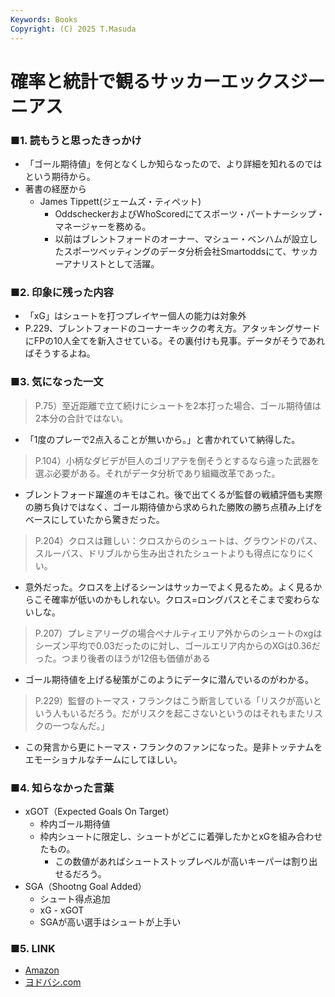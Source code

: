 ```yaml
---
Keywords: Books
Copyright: (C) 2025 T.Masuda
---
```


# 確率と統計で観るサッカーエックスジーニアス

### ■1. 読もうと思ったきっかけ

* 「ゴール期待値」を何となくしか知らなったので、より詳細を知れるのではという期待から。
* 著書の経歴から
    * James Tippett(ジェームズ・ティペット)
        * OddscheckerおよびWhoScoredにてスポーツ・パートナーシップ・マネージャーを務める。
        * 以前はブレントフォードのオーナー、マシュー・ベンハムが設立したスポーツベッティングのデータ分析会社Smartoddsにて、サッカーアナリストとして活躍。

### ■2. 印象に残った内容

* 「xG」はシュートを打つプレイヤー個人の能力は対象外
* P.229、ブレントフォードのコーナーキックの考え方。アタッキングサードにFPの10人全てを新入させている。その裏付けも見事。データがそうであればそうするよね。

### ■3. 気になった一文

> P.75）至近距離で立て続けにシュートを2本打った場合、ゴール期待値は2本分の合計ではない。

* 「1度のプレーで2点入ることが無いから。」と書かれていて納得した。

> P.104）小柄なダビデが巨人のゴリアテを倒そうとするなら違った武器を選ぶ必要がある。それがデータ分析であり組織改革であった。

* ブレントフォード躍進のキモはこれ。後で出てくるが監督の戦績評価も実際の勝ち負けではなく、ゴール期待値から求められた勝敗の勝ち点積み上げをベースにしていたから驚きだった。

> P.204）クロスは難しい：クロスからのシュートは、グラウンドのパス、スルーバス、ドリブルから生み出されたシュートよりも得点になりにくい。

* 意外だった。クロスを上げるシーンはサッカーでよく見るため。よく見るからこそ確率が低いのかもしれない。クロス=ロングパスとそこまで変わらないしな。

> P.207）プレミアリーグの場合ペナルティエリア外からのシュートのxgはシーズン平均で0.03だったのに対し、ゴールエリア内からのXGは0.36だった。つまり後者のほうが12倍も価値がある

* ゴール期待値を上げる秘策がこのようにデータに潜んでいるのがわかる。

> P.229）監督のトーマス・フランクはこう断言している「リスクが高いという人もいるだろう。だがリスクを起こさないというのはそれもまたリスクの一つなんだ。」

* この発言から更にトーマス・フランクのファンになった。是非トッテナムをエモーショナルなチームにしてほしい。


### ■4. 知らなかった言葉
* xGOT（Expected Goals On Target）
    * 枠内ゴール期待値
    * 枠内シュートに限定し、シュートがどこに着弾したかとxGを組み合わせたもの。
        * この数値があればシュートストップレベルが高いキーパーは割り出せるだろう。
* SGA（Shootng Goal Added）
  * シュート得点追加
  * xG - xGOT
  * SGAが高い選手はシュートが上手い


### ■5. LINK
* [Amazon](https://www.amazon.co.jp/xGENIUS-%E3%82%A8%E3%83%83%E3%82%AF%E3%82%B9%E3%82%B8%E3%83%BC%E3%83%8B%E3%82%A2%E3%82%B9-%E7%A2%BA%E7%8E%87%E3%81%A8%E7%B5%B1%E8%A8%88%E3%81%A7%E8%A6%B3%E3%82%8B%E3%82%B5%E3%83%83%E3%82%AB%E3%83%BC-%E3%82%B8%E3%82%A7%E3%83%BC%E3%83%A0%E3%82%BA%E3%83%BB%E3%83%86%E3%82%A3%E3%83%9A%E3%83%83%E3%83%88-ebook/dp/B0FLPZFLZ4/ref=sr_1_1?__mk_ja_JP=%E3%82%AB%E3%82%BF%E3%82%AB%E3%83%8A&crid=15DU2SBN6FZK9&dib=eyJ2IjoiMSJ9.kRb5afgdn67q4bnpe16qmFQnCUdBqj7qt8gDnuLjh4nzZajhH0Fo4ol8FYGV0viLqoIrHNgYjW9KBzPtnpUlNgvxWyESxTm2K0yr_5OCr7h8FT37QjPd1UvA_yslMULCJObf3gdDQlkO2gToYGNWCJSOI8x-RWdDFTzhuXovgNXAi2d45jZfRlCJGa4LMppwDHIVxCUzYcPQTXZNyG5I5cBeSf6EhiEweR0tIFtNJUmUbqJKcBaYof8zQKqiYLTnV9GdugVe8DARD5pqfHXd18yin3NyyGL0Ne6RAGQro3Y.cElWzJevRyBlk8xl0vY-w4BbBXhhRBkOaXdOY1XzAYA&dib_tag=se&keywords=%E3%82%A8%E3%83%83%E3%82%AF%E3%82%B9%E3%82%B8%E3%83%BC%E3%83%8B%E3%82%A2%E3%82%B9&qid=1757246853&sprefix=%E3%82%A8%E3%83%83%E3%82%AF%E3%82%B9%E3%82%B8%E3%83%BC%E3%83%8B%E3%82%A2%E3%82%B9%2Caps%2C191&sr=8-1)
* [ヨドバシ.com](https://www.yodobashi.com/product/100000009004124690/)

